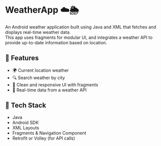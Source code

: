 # WeatherApp ☁️🌦️

An Android weather application built using Java and XML that fetches and displays real-time weather data.  
This app uses fragments for modular UI, and integrates a weather API to provide up-to-date information based on location.

## 🔧 Features

- 🌍 Current location weather
- 🔍 Search weather by city
- 📱 Clean and responsive UI with fragments
- 📡 Real-time data from a weather API

## 🚀 Tech Stack

- Java
- Android SDK
- XML Layouts
- Fragments & Navigation Component
- Retrofit or Volley (for API calls)
